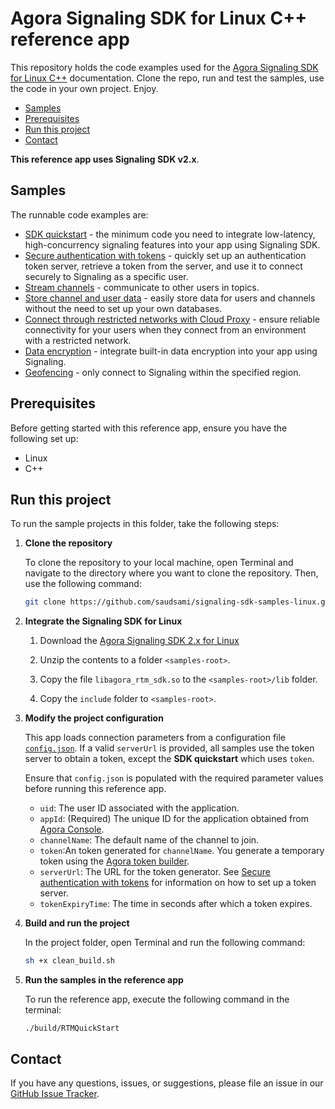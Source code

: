 # Agora Signaling SDK for Linux C++ reference app

This repository holds the code examples used for the [Agora Signaling SDK for Linux C++](https://docs-beta.agora.io/en/signaling/overview/product-overview?platform=linux-cpp) documentation. Clone the repo, run and test the samples, use the code in your own project. Enjoy.

- [Samples](#samples)
- [Prerequisites](#prerequisites)
- [Run this project](#run-this-project)
- [Contact](#contact)

**This reference app uses Signaling SDK v2.x**.

## Samples  

The runnable code examples are:

- [SDK quickstart](./src/sdk_quickstart/) - the minimum code you need to integrate low-latency, high-concurrency
  signaling features into your app using Signaling SDK.
- [Secure authentication with tokens](./src/authentication_workflow/) - quickly set up an authentication token server, retrieve a token from the server, and use it to connect securely to Signaling as a specific user.
- [Stream channels](./src/stream_channel/) - communicate to other users in topics.
- [Store channel and user data](./src/storage) - easily store data for users and channels without the need to
  set up your own databases. 
- [Connect through restricted networks with Cloud Proxy](./src/cloud_proxy/) - ensure reliable connectivity for your users when they connect from an
  environment with a restricted network.
- [Data encryption](./src/data_encryption) - integrate built-in data encryption into your app using Signaling.
- [Geofencing](./src/geofencing) - only connect to Signaling within the specified region.

## Prerequisites

Before getting started with this reference app, ensure you have the following set up:

- Linux
- C++

## Run this project

To run the sample projects in this folder, take the following steps:

1. **Clone the repository**

    To clone the repository to your local machine, open Terminal and navigate to the directory where you want to clone the repository. Then, use the following command:

    ```bash
    git clone https://github.com/saudsami/signaling-sdk-samples-linux.git
    ```

1. **Integrate the Signaling SDK for Linux** 

    1. Download the [Agora Signaling SDK 2.x for Linux](https://download.agora.io/rtm2/release/Agora_RTM_C%2B%2B_SDK_for_Linux_v218.zip?_gl=1)

    2. Unzip the contents to a folder `<samples-root>`.

    3. Copy the file `libagora_rtm_sdk.so` to the `<samples-root>/lib` folder.

    4. Copy the `include` folder to `<samples-root>`.
   
1. **Modify the project configuration**

   This app loads connection parameters from a configuration file [`config.json`](./config.json).  If a valid `serverUrl` is provided, all samples use the token server to obtain a token, except the **SDK quickstart**  which uses `token`.

   Ensure that `config.json` is populated with the required parameter values before running this reference app.

    - `uid`: The user ID associated with the application.
    - `appId`: (Required) The unique ID for the application obtained from [Agora Console](https://console.agora.io). 
    - `channelName`: The default name of the channel to join.
    - `token`:An token generated for `channelName`. You generate a temporary token using the [Agora token builder](https://agora-token-generator-demo.vercel.app/).
    - `serverUrl`: The URL for the token generator. See [Secure authentication with tokens](https://docs-beta.agora.io/en/signaling/get-started/authentication-workflow) for information on how to set up a token server.
    - `tokenExpiryTime`: The time in seconds after which a token expires.

1. **Build and run the project**

   In the project folder, open Terminal and run the following command:

    ``` bash
    sh +x clean_build.sh
    ```

1. **Run the samples in the reference app**

   To run the reference app, execute the following command in the terminal:

   ```shell
   ./build/RTMQuickStart
   ```

## Contact

If you have any questions, issues, or suggestions, please file an issue in our [GitHub Issue Tracker](https://github.com/AgoraIO/signaling-sdk-samples-linux/issues).
